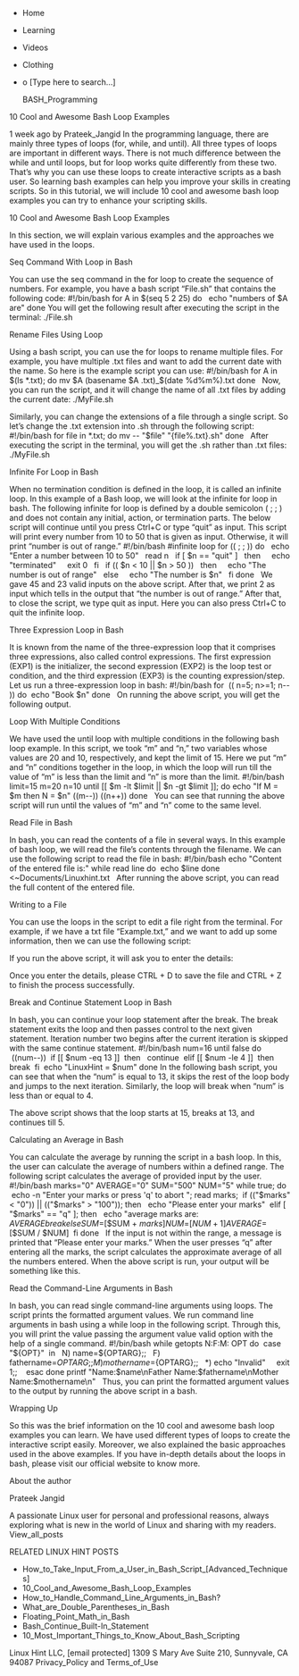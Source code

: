 





















































* Home
* Learning
* Videos
* Clothing
*
  o [Type here to search...]


   BASH_Programming


10 Cool and Awesome Bash Loop Examples

1 week ago
by Prateek_Jangid
In the programming language, there are mainly three types of loops (for, while,
and until). All three types of loops are important in different ways. There is
not much difference between the while and until loops, but for loop works quite
differently from these two. That’s why you can use these loops to create
interactive scripts as a bash user.
So learning bash examples can help you improve your skills in creating scripts.
So in this tutorial, we will include 10 cool and awesome bash loop examples you
can try to enhance your scripting skills.

10 Cool and Awesome Bash Loop Examples

In this section, we will explain various examples and the approaches we have
used in the loops.

Seq Command With Loop in Bash

You can use the seq command in the for loop to create the sequence of numbers.
For example, you have a bash script “File.sh” that contains the following code:
#!/bin/bash
for A in $(seq 5 2 25)
do
  echo "numbers of $A are"
done
You will get the following result after executing the script in the terminal:
./File.sh
 

Rename Files Using Loop

Using a bash script, you can use the for loops to rename multiple files. For
example, you have multiple .txt files and want to add the current date with the
name. So here is the example script you can use:
#!/bin/bash
for A in $(ls *.txt); do
mv $A (basename $A .txt)_$(date %d%m%).txt
done
 
Now, you can run the script, and it will change the name of all .txt files by
adding the current date:
./MyFile.sh
 

Similarly, you can change the extensions of a file through a single script. So
let’s change the .txt extension into .sh through the following script:
#!/bin/bash
for file in *.txt; do
mv -- "$file" "{file%.txt}.sh"
done
 
After executing the script in the terminal, you will get the .sh rather than
.txt files:
./MyFile.sh
 

Infinite For Loop in Bash

When no termination condition is defined in the loop, it is called an infinite
loop. In this example of a Bash loop, we will look at the infinite for loop in
bash. The following infinite for loop is defined by a double semicolon ( ; ; )
and does not contain any initial, action, or termination parts.
The below script will continue until you press Ctrl+C or type “quit” as input.
This script will print every number from 10 to 50 that is given as input.
Otherwise, it will print “number is out of range.”
#!/bin/bash
#infinite loop
for (( ; ; ))
do
  echo "Enter a number between 10 to 50"
  read n
  if [ $n == "quit" ]
  then
    echo "terminated"
    exit 0
  fi
  if (( $n < 10 || $n > 50 ))
  then
    echo "The number is out of range"
  else
    echo "The number is $n"
  fi
done
 
We gave 45 and 23 valid inputs on the above script. After that, we print 2 as
input which tells in the output that “the number is out of range.” After that,
to close the script, we type quit as input. Here you can also press Ctrl+C to
quit the infinite loop.

Three Expression Loop in Bash

It is known from the name of the three-expression loop that it comprises three
expressions, also called control expressions. The first expression (EXP1) is
the initializer, the second expression (EXP2) is the loop test or condition,
and the third expression (EXP3) is the counting expression/step. Let us run a
three-expression loop in bash:
#!/bin/bash
for  (( n=5; n>=1; n-- ))
do
 echo "Book $n"
done
 
On running the above script, you will get the following output.

Loop With Multiple Conditions

We have used the until loop with multiple conditions in the following bash loop
example. In this script, we took “m” and “n,” two variables whose values ​​are
20 and 10, respectively, and kept the limit of 15. Here we put “m” and “n”
conditions together in the loop, in which the loop will run till the value of
“m” is less than the limit and “n” is more than the limit.
#!/bin/bash
limit=15
m=20
n=10
until [[ $m -lt $limit || $n -gt $limit ]];
do
echo "If M = $m then N = $n"
((m--))
((n++))
done
 
You can see that running the above script will run until the values ​​of “m”
and “n” come to the same level.

Read File in Bash

In bash, you can read the contents of a file in several ways. In this example
of bash loop, we will read the file’s contents through the filename. We can use
the following script to read the file in bash:
#!/bin/bash
echo "Content of the entered file is:"
while
read line
do
 echo $line
done <~Documents/Linuxhint.txt
 
After running the above script, you can read the full content of the entered
file.

Writing to a File

You can use the loops in the script to edit a file right from the terminal. For
example, if we have a txt file “Example.txt,” and we want to add up some
information, then we can use the following script:

If you run the above script, it will ask you to enter the details:

Once you enter the details, please CTRL + D to save the file and CTRL + Z to
finish the process successfully.

Break and Continue Statement Loop in Bash

In bash, you can continue your loop statement after the break. The break
statement exits the loop and then passes control to the next given statement.
Iteration number two begins after the current iteration is skipped with the
same continue statement.
#!/bin/bash
num=16
until false
do
 ((num--))
 if [[ $num -eq 13 ]]
 then
  continue
 elif [[ $num -le 4 ]]
 then
  break
 fi
 echo "LinuxHint = $num"
done
In the following bash script, you can see that when the “num” is equal to 13,
it skips the rest of the loop body and jumps to the next iteration. Similarly,
the loop will break when “num” is less than or equal to 4.

The above script shows that the loop starts at 15, breaks at 13, and continues
till 5.

Calculating an Average in Bash

You can calculate the average by running the script in a bash loop. In this,
the user can calculate the average of numbers within a defined range. The
following script calculates the average of provided input by the user.
#!/bin/bash
marks="0"
AVERAGE="0"
SUM="500"
NUM="5"
while true; do
 echo -n "Enter your marks or press 'q' to abort "; read marks;
 if (("$marks" < "0")) || (("$marks" > "100")); then
  echo "Please enter your marks"
 elif [ "$marks" == "q" ]; then
  echo "average marks are: $AVERAGE%"
  break
 else
  SUM=$[$SUM + $marks]
  NUM=$[$NUM + 1]
  AVERAGE=$[$SUM / $NUM]
 fi
done
 
If the input is not within the range, a message is printed that “Please enter
your marks.” When the user presses “q” after entering all the marks, the script
calculates the approximate average of all the numbers entered.
When the above script is run, your output will be something like this.

Read the Command-Line Arguments in Bash

In bash, you can read single command-line arguments using loops. The script
prints the formatted argument values. We run command line arguments in bash
using a while loop in the following script. Through this, you will print the
value passing the argument value valid option with the help of a single
command.
#!/bin/bash
while getopts N:F:M: OPT
do
 case "${OPT}"
 in
  N) name=${OPTARG};;
  F) fathername=${OPTARG};;
  M) mothername=${OPTARG};;
  *) echo "Invalid"
    exit 1;;
   esac
done
printf "Name:$name\nFather Name:$fathername\nMother Name:$mothername\n"
 
Thus, you can print the formatted argument values ​​to the output by running
the above script in a bash.

Wrapping Up

So this was the brief information on the 10 cool and awesome bash loop examples
you can learn. We have used different types of loops to create the interactive
script easily. Moreover, we also explained the basic approaches used in the
above examples. If you have in-depth details about the loops in bash, please
visit our official website to know more.


About the author


Prateek Jangid

A passionate Linux user for personal and professional reasons, always exploring
what is new in the world of Linux and sharing with my readers.
View_all_posts

RELATED LINUX HINT POSTS


* How_to_Take_Input_From_a_User_in_Bash_Script_[Advanced_Techniques]
* 10_Cool_and_Awesome_Bash_Loop_Examples
* How_to_Handle_Command_Line_Arguments_in_Bash?
* What_are_Double_Parentheses_in_Bash
* Floating_Point_Math_in_Bash
* Bash_Continue_Built-In_Statement
* 10_Most_Important_Things_to_Know_About_Bash_Scripting

Linux Hint LLC, [email protected]
1309 S Mary Ave Suite 210, Sunnyvale, CA 94087
 Privacy_Policy and Terms_of_Use
